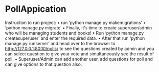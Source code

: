 # PollAppication
Instruction to run project:
•	run ‘python manage.py makemigrations’ 
•	‘python manage.py migrate’
•	Finally, it's time to create superuser/admin who will be managing students and books! 
•	Run ‘python manage.py createsuperuser’ and enter the required data. 
•	After that run ‘python manage.py runserver’ and head over to the browser to http://127.0.0.1:8000/polls/  to see the questions created by admin and you can select question to give your vote and simultaneously see the result of poll.
•	Superuser/Admin can add another user, add questions for poll and can give options to that question also.
